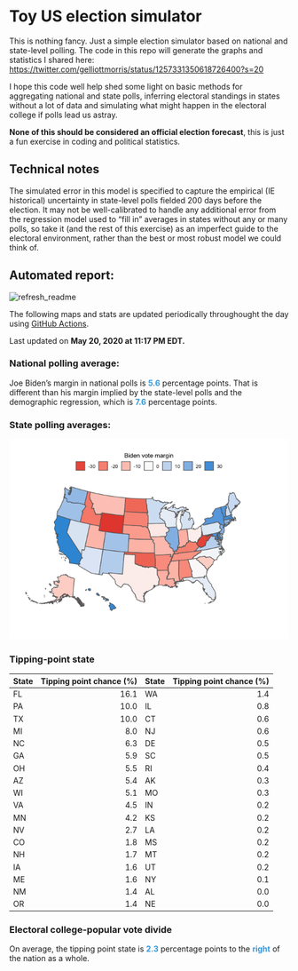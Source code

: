 Toy US election simulator
================

This is nothing fancy. Just a simple election simulator based on
national and state-level polling. The code in this repo will generate
the graphs and statistics I shared here:
<https://twitter.com/gelliottmorris/status/1257331350618726400?s=20>

I hope this code well help shed some light on basic methods for
aggregating national and state polls, inferring electoral standings in
states without a lot of data and simulating what might happen in the
electoral college if polls lead us astray.

**None of this should be considered an official election forecast**,
this is just a fun exercise in coding and political statistics.

## Technical notes

The simulated error in this model is specified to capture the empirical
(IE historical) uncertainty in state-level polls fielded 200 days before
the election. It may not be well-calibrated to handle any additional
error from the regression model used to “fill in” averages in states
without any or many polls, so take it (and the rest of this exercise) as
an imperfect guide to the electoral environment, rather than the best or
most robust model we could think of.

## Automated report:

![refresh\_readme](https://github.com/elliottmorris/toy-us-election-simulator/workflows/refresh_readme/badge.svg)

The following maps and stats are updated periodically throughought the
day using [GitHub Actions](https://github.com/features/actions).

Last updated on **May 20, 2020 at 11:17 PM EDT.**

### National polling average:

Joe Biden’s margin in national polls is
**<span style="color: #3498DB;">5.6</span>** percentage points. That is
different than his margin implied by the state-level polls and the
demographic regression, which is
**<span style="color: #3498DB;">7.6</span>** percentage points.

### State polling averages:

![](README_files/figure-gfm/unnamed-chunk-2-1.png)<!-- -->

### Tipping-point state

| State | Tipping point chance (%) | State | Tipping point chance (%) |
| :---- | -----------------------: | :---- | -----------------------: |
| FL    |                     16.1 | WA    |                      1.4 |
| PA    |                     10.0 | IL    |                      0.8 |
| TX    |                     10.0 | CT    |                      0.6 |
| MI    |                      8.0 | NJ    |                      0.6 |
| NC    |                      6.3 | DE    |                      0.5 |
| GA    |                      5.9 | SC    |                      0.5 |
| OH    |                      5.5 | RI    |                      0.4 |
| AZ    |                      5.4 | AK    |                      0.3 |
| WI    |                      5.1 | MO    |                      0.3 |
| VA    |                      4.5 | IN    |                      0.2 |
| MN    |                      4.2 | KS    |                      0.2 |
| NV    |                      2.7 | LA    |                      0.2 |
| CO    |                      1.8 | MS    |                      0.2 |
| NH    |                      1.7 | MT    |                      0.2 |
| IA    |                      1.6 | UT    |                      0.2 |
| ME    |                      1.6 | NY    |                      0.1 |
| NM    |                      1.4 | AL    |                      0.0 |
| OR    |                      1.4 | NE    |                      0.0 |

### Electoral college-popular vote divide

On average, the tipping point state is
**<span style="color: #3498DB;">2.3</span>** percentage points to the
**<span style="color: #3498DB;">right</span>** of the nation as a whole.
